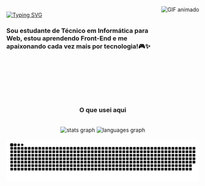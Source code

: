 <img align="right" alt="GIF animado" height="250px" src="https://media4.giphy.com/media/v1.Y2lkPTc5MGI3NjExd2o4ZGdwMXM3cmpqbDNpOXkwZjVteHI4NW15MmltemN3Z2NobnJkaCZlcD12MV9pbnRlcm5hbF9naWZfYnlfaWQmY3Q9Zw/W4IY7zQdRh7Ow/giphy.gif">




<a href="https://git.io/typing-svg"><img src="https://readme-typing-svg.demolab.com?font=Pixelify+Sans&size=35&duration=4000&pause=1000&color=9769F7&width=435&lines=Ol%C3%A1%2C+eu+sou+a+Lav%C3%ADnia" alt="Typing SVG" /></a>

###

<h3 align="left">Sou estudante de Técnico em Informática para Web, estou aprendendo Front-End e me apaixonando cada vez mais por tecnologia!🎮✨</h3>

<br>
<br>
<br>
<br>
<br>
<br>
<h3 align="center">O que usei aqui</h3>
<br>


<div align="center">
  <img src="https://github-readme-stats.vercel.app/api?username=lalandrade&hide_title=false&hide_rank=false&show_icons=true&include_all_commits=true&count_private=true&disable_animations=false&theme=omni&locale=pt-br&hide_border=false" height="150" alt="stats graph"  />
  <img src="https://github-readme-stats.vercel.app/api/top-langs?username=lalandrade&locale=pt-br&hide_title=false&layout=compact&card_width=320&langs_count=5&theme=omni&hide_border=false" height="150" alt="languages graph"  />
</div>
<br>


<picture align="center">
  <source media="(prefers-color-scheme: dark)" srcset="https://raw.githubusercontent.com/mari4souza/mari4souza/output/github-contribution-grid-snake-dark.svg">
  <source media="(prefers-color-scheme: light)" srcset="https://raw.githubusercontent.com/mari4souza/mari4souza/output/github-contribution-grid-snake-dark.svg">
  <img align="center" alt="github contribution grid snake animation" src="https://raw.githubusercontent.com/mari4souza/mari4souza/output/github-contribution-grid-snake.svg">
</picture>

